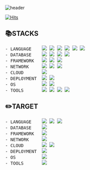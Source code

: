 ![header](https://capsule-render.vercel.app/api?type=waving&color=auto&height=300&section=header&text=KIMB0B&animation=twinkling&desc=뒤끝%20개발자&fontSize=90&fontAlign=75&descAlign=81&descAlignY=70)

[![Hits](https://hits.seeyoufarm.com/api/count/incr/badge.svg?url=https%3A%2F%2Fgithub.com%2FKIMB0B&count_bg=%2379C83D&title_bg=%23555555&icon=&icon_color=%23E7E7E7&title=방문자수&edge_flat=false)](https://hits.seeyoufarm.com)

📚STACKS
---
<pre>
- LANGUAGE    <img src="https://img.shields.io/badge/HTML5-E34F26?style=for-the-badge&logo=HTML5&logoColor=white"> <img src="https://img.shields.io/badge/CSS3-1572B6?style=for-the-badge&logo=CSS3&logoColor=white"> <img src="https://img.shields.io/badge/JavaScript-F7DF1E?style=for-the-badge&logo=JavaScript&logoColor=white"> <img src="https://img.shields.io/badge/node.js-339933?style=for-the-badge&logo=Node.js&logoColor=white"> <img src="https://img.shields.io/badge/Python-3776AB?style=for-the-badge&logo=Python&logoColor=white"> <img src="https://img.shields.io/badge/JAVA-007396?style=for-the-badge&logo=JAVA&logoColor=white">
- DATABASE    <img src="https://img.shields.io/badge/Oracle-F80000?style=for-the-badge&logo=Oracle&logoColor=white"> <img src="https://img.shields.io/badge/MYSQL-4479A1?style=for-the-badge&logo=MYSQL&logoColor=white"> <img src="https://img.shields.io/badge/PostgreSQL-4169E1?style=for-the-badge&logo=PostgreSQL&logoColor=white"> <img src="https://img.shields.io/badge/MongoDB-47A248?style=for-the-badge&logo=MongoDB&logoColor=white"> 
- FRAMEWORK   <img src="https://img.shields.io/badge/express-000000?style=for-the-badge&logo=express&logoColor=white"> <img src="https://img.shields.io/badge/NestJS-E0234E?style=for-the-badge&logo=NestJS&logoColor=white"> <img src="https://img.shields.io/badge/SpringBoot-6DB33F?style=for-the-badge&logo=SpringBoot&logoColor=white"> 
- NETWORK     <img src="https://img.shields.io/badge/ApacheTomcat-F8DC75?style=for-the-badge&logo=ApacheTomcat&logoColor=white"> <img src="https://img.shields.io/badge/MQTT-660066?style=for-the-badge&logo=MQTT&logoColor=white"> <img src="https://img.shields.io/badge/graphql-E10098?style=for-the-badge&logo=graphql&logoColor=white"> 
- CLOUD       <img src="https://img.shields.io/badge/-000000?style=for-the-badge&logo=macy's&logoColor=yellow">
- DEPLOYMENT  <img src="https://img.shields.io/badge/git-F05032?style=for-the-badge&logo=git&logoColor=white"> <img src="https://img.shields.io/badge/docker-2496ED?style=for-the-badge&logo=docker&logoColor=white"> 
- OS          <img src="https://img.shields.io/badge/windows-0078D4?style=for-the-badge&logo=windows11&logoColor=white"> <img src="https://img.shields.io/badge/ubuntu-E95420?style=for-the-badge&logo=ubuntu&logoColor=white"> 
- TOOLS       <img src="https://img.shields.io/badge/GITHUB-181717?style=for-the-badge&logo=github&logoColor=white"> <img src="https://img.shields.io/badge/vim-019733?style=for-the-badge&logo=vim&logoColor=white"> <img src="https://img.shields.io/badge/visualstudiocode-007ACC?style=for-the-badge&logo=visualstudiocode&logoColor=white"> <img src="https://img.shields.io/badge/intellij-000000?style=for-the-badge&logo=intellijidea&logoColor=white"> 
</pre>

✏️TARGET
---
<pre>
- LANGUAGE    <img src="https://img.shields.io/badge/typescript-3178C6?style=for-the-badge&logo=typescript&logoColor=white"> <img src="https://img.shields.io/badge/kotlin-7F52FF?style=for-the-badge&logo=kotlin&logoColor=white"> <img src="https://img.shields.io/badge/go-00ADD8?style=for-the-badge&logo=go&logoColor=white">
- DATABASE    <img src="https://img.shields.io/badge/redis-DC382D?style=for-the-badge&logo=redis&logoColor=white">
- FRAMEWORK   <img src="https://img.shields.io/badge/-000000?style=for-the-badge&logo=macy's&logoColor=yellow">
- NETWORK     <img src="https://img.shields.io/badge/kafka-231F20?style=for-the-badge&logo=apachekafka&logoColor=white">
- CLOUD       <img src="https://img.shields.io/badge/googlecloud-4285F4?style=for-the-badge&logo=googlecloud&logoColor=white"> <img src="https://img.shields.io/badge/amazonaws-232F3E?style=for-the-badge&logo=amazonaws&logoColor=white">
- DEPLOYMENT  <img src="https://img.shields.io/badge/kubernetes-326CE5?style=for-the-badge&logo=kubernetes&logoColor=white"> 
- OS          <img src="https://img.shields.io/badge/macos-000000?style=for-the-badge&logo=apple&logoColor=white"> 
- TOOLS       <img src="https://img.shields.io/badge/-000000?style=for-the-badge&logo=macy's&logoColor=yellow">
</pre>
